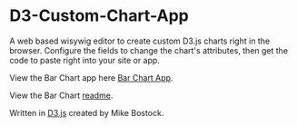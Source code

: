 # D3-Custom-Chart-App

A web based wisywig editor to create custom D3.js charts right in the browser.  Configure the fields to change the chart's attributes, then get the code to paste right into your site or app. 

View the Bar Chart app here  [Bar Chart App](https://cdn.rawgit.com/dtsnell4/D3-Custom-Chart-App/a30593d0/bar/bar.html).

View the Bar Chart [readme](https://github.com/dtsnell4/D3-Custom-Chart-App/tree/master/bar).

Written in [D3.js](https://d3js.org/) created by Mike Bostock.
